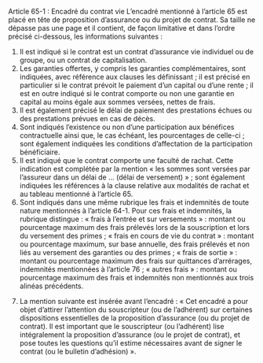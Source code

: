 Article 65-1 : Encadré du contrat vie
L’encadré mentionné à l’article 65 est placé en tête de proposition d’assurance ou du projet de contrat. Sa taille ne dépasse pas une page et il contient, de façon limitative et dans l’ordre précisé ci-dessous, les informations suivantes :
1.  Il est indiqué si le contrat est un contrat d’assurance vie individuel ou de groupe, ou un contrat de capitalisation.
2.  Les garanties offertes, y compris les garanties complémentaires, sont indiquées, avec référence aux clauses les définissant ; il est précisé en particulier si le contrat prévoit le paiement d’un capital ou d’une rente ; il est en outre indiqué si le contrat comporte ou non une garantie en capital au moins égale aux sommes versées, nettes de frais.
3.  Il est également précisé le délai de paiement des prestations échues ou des prestations prévues en cas de décès.
4.  Sont indiqués l’existence ou non d’une participation aux bénéfices contractuelle ainsi que, le cas échéant, les pourcentages de celle-ci ; sont également indiquées les conditions d’affectation de la participation bénéficiaire.
5.  Il est indiqué que le contrat comporte une faculté de rachat. Cette indication est complétée par la mention « les sommes sont versées par l’assureur dans un délai de ... (délai de versement) » ; sont également indiquées les références à la clause relative aux modalités de rachat et au tableau mentionné à l’article 65.
6.  Sont indiqués dans une même rubrique les frais et indemnités de toute nature mentionnés à l’article 64-1. Pour ces frais et indemnités, la rubrique distingue :
« frais à l’entrée et sur versements » : montant ou pourcentage maximum des frais prélevés lors de la souscription et lors du versement des primes ;
« frais en cours de vie du contrat » : montant ou pourcentage maximum, sur base annuelle, des frais prélevés et non liés au versement des garanties ou des primes ;
« frais de sortie » : montant ou pourcentage maximum des frais sur quittances d’arrérages, indemnités mentionnées à l’article 76 ;
« autres frais » : montant ou pourcentage maximum des frais et indemnités non mentionnés aux trois alinéas précédents.
7) La mention suivante est insérée avant l’encadré : « Cet encadré a pour objet d’attirer l’attention du souscripteur (ou de l’adhérent) sur certaines dispositions essentielles de la proposition d’assurance (ou du projet de contrat). Il est important que le souscripteur (ou l’adhérent) lise intégralement la proposition d’assurance (ou le projet de contrat), et pose toutes les questions qu’il estime nécessaires avant de signer le contrat (ou le bulletin d’adhésion) ».